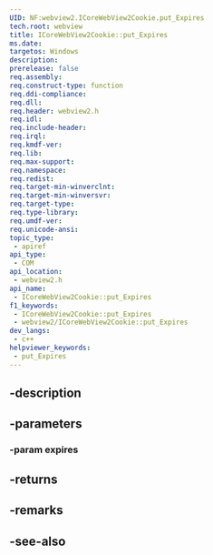 ```yaml
---
UID: NF:webview2.ICoreWebView2Cookie.put_Expires
tech.root: webview
title: ICoreWebView2Cookie::put_Expires
ms.date: 
targetos: Windows
description: 
prerelease: false
req.assembly: 
req.construct-type: function
req.ddi-compliance: 
req.dll: 
req.header: webview2.h
req.idl: 
req.include-header: 
req.irql: 
req.kmdf-ver: 
req.lib: 
req.max-support: 
req.namespace: 
req.redist: 
req.target-min-winverclnt: 
req.target-min-winversvr: 
req.target-type: 
req.type-library: 
req.umdf-ver: 
req.unicode-ansi: 
topic_type:
 - apiref
api_type:
 - COM
api_location:
 - webview2.h
api_name:
 - ICoreWebView2Cookie::put_Expires
f1_keywords:
 - ICoreWebView2Cookie::put_Expires
 - webview2/ICoreWebView2Cookie::put_Expires
dev_langs:
 - c++
helpviewer_keywords:
 - put_Expires
---
```


## -description

## -parameters

### -param expires

## -returns

## -remarks

## -see-also

